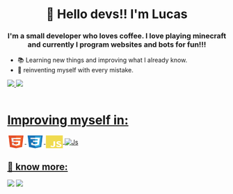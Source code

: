 
<h1 align="center">👋 Hello devs!! I'm Lucas</h1>
<h3 align="center">I'm a small developer who loves coffee. I love playing minecraft and currently I program websites and bots for fun!!!</h3>

- 📚 Learning new things and improving what I already know.
- 🌻 reinventing myself with every mistake.

<div>
<a href="https://github.com/LRPT1A">
<img height="180em" src="https://github-readme-stats.vercel.app/api?username=LRPT1A&show_icons=true&theme=radical"/>
<img height="180em" src="https://github-readme-stats.vercel.app/api/top-langs/?username=LRPT1A&layout=compact&langs_count=16&theme=radical"/>
</div>
<div style="display: inline_block"><br>
  <h1> Improving myself in:</h1>
  <img align="center" alt="HTML" height="30" width="40" src="https://raw.githubusercontent.com/devicons/devicon/master/icons/html5/html5-original.svg">
  <img align="center" alt="CSS" height="30" width="40" src="https://raw.githubusercontent.com/devicons/devicon/master/icons/css3/css3-original.svg">
  <img align="center" alt="Js" height="30" width="40" src="https://raw.githubusercontent.com/devicons/devicon/master/icons/javascript/javascript-plain.svg">
  <!--<img align="center" alt="Ts" height="30" width="40" src="https://raw.githubusercontent.com/devicons/devicon/master/icons/typescript/typescript-plain.svg">-->
   <img align="center" alt="Js" height="33" width="36" src="https://avatars.githubusercontent.com/u/26492485?s=200&v=4">
</div>

## 

<div> 
  <h2>🔗 know more:</h2>
  <a href="https://www.instagram.com/lucas_jjkkj/" target="_blank"><img src="https://img.shields.io/badge/-Instagram-%23E4405F?style=for-the-badge&logo=instagram&logoColor=white" target="_blank"></a>
  <a href="https://discord.gg/wQGtXQfUTe" target="_blank"><img src="https://img.shields.io/badge/Discord-7289DA?style=for-the-badge&logo=discord&logoColor=white" target="_blank"> 
  </a> 
</div>
